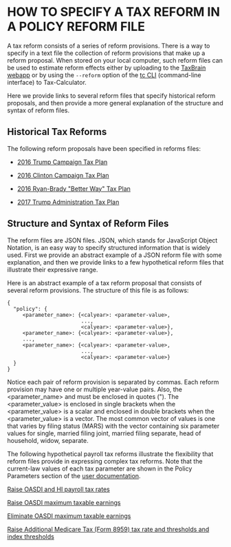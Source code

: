# HOW TO SPECIFY A TAX REFORM IN A POLICY REFORM FILE

A tax reform consists of a series of reform provisions.  There is a
way to specify in a text file the collection of reform provisions that
make up a reform proposal.  When stored on your local computer, such
reform files can be used to estimate reform effects either by
uploading to the [TaxBrain webapp](http://www.ospc.org/taxbrain/file/)
or by using the `--reform` option of the [tc
CLI](../../docs/index.html#cli) (command-line interface) to
Tax-Calculator.

Here we provide links to several reform files that specify historical
reform proposals, and then provide a more general explanation of the
structure and syntax of reform files.

## Historical Tax Reforms

The following reform proposals have been specified in reforms files:

- [2016 Trump Campaign Tax Plan](Trump2016.json)

- [2016 Clinton Campaign Tax Plan](Clinton2016.json)

- [2016 Ryan-Brady "Better Way" Tax Plan](RyanBrady.json)

- [2017 Trump Administration Tax Plan](Trump2017.json)

## Structure and Syntax of Reform Files

The reform files are JSON files.  JSON, which stands for JavaScript
Object Notation, is an easy way to specify structured information that
is widely used.  First we provide an abstract example of a JSON reform
file with some explanation, and then we provide links to a few
hypothetical reform files that illustrate their expressive range.

Here is an abstract example of a tax reform proposal that consists of
several reform provisions.  The structure of this file is as follows:

```
{
  "policy": {
     <parameter_name>: {<calyear>: <parameter-value>,
                        ...,
                        <calyear>: <parameter-value>},
     <parameter_name>: {<calyear>: <parameter-value>},
     ...,
     <parameter_name>: {<calyear>: <parameter-value>,
                        ...,
                        <calyear>: <parameter-value>}
  }
}
```

Notice each pair of reform provision is separated by commas.
Each reform provision may have one or multiple year-value pairs.
Also, the <parameter_name> and <calyear> must be enclosed in quotes (").
The <parameter_value> is enclosed in single brackets when
the <parameter_value> is a scalar and enclosed in double brackets when
the <parameter_value> is a vector.  The most common vector of values
is one that varies by filing status (MARS) with the vector containing
six parameter values for single, married filing joint, married filing
separate, head of household, widow, separate.

The following hypothetical payroll tax reforms illustrate the
flexibility that reform files provide in expressing complex tax
reforms.  Note that the current-law values of each tax parameter are
shown in the Policy Parameters section of the [user
documentation](../../docs/index.html#pol).

[Raise OASDI and HI payroll tax rates](ptaxes0.json)

[Raise OASDI maximum taxable earnings](ptaxes1.json)

[Eliminate OASDI maximum taxable earnings](ptaxes2.json)

[Raise Additional Medicare Tax (Form 8959) tax rate and
thresholds and index thresholds](ptaxes3.json)
